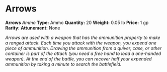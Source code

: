 # Arrows

**Arrows**
_Ammo_
**Type:** Ammo
**Quantity:** 20
**Weight:** 0.05 lb
**Price:** 1 gp
**Rarity:** 
**Attunement:** None

*Arrows are used with a weapon that has the ammunition property to make a ranged attack. Each time you attack with the weapon, you expend one piece of ammunition. Drawing the ammunition from a quiver, case, or other container is part of the attack (you need a free hand to load a one-handed weapon). At the end of the battle, you can recover half your expended ammunition by taking a minute to search the battlefield.*